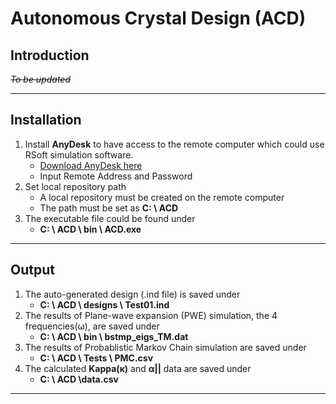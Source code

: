 # **Autonomous Crystal Design (ACD)**
## Introduction
_~~To be updated~~_
***
## Installation
1. Install **AnyDesk** to have access to the remote computer which could use RSoft simulation software.
   * [Download AnyDesk here](https://anydesk.com/en "Link title")
   * Input Remote Address and Password
2. Set local repository path
   * A local repository must be created on the remote computer
   * The path must be set as **C: \ ACD**
3. The executable file could be found under
   * **C: \ ACD \ bin \ ACD.exe**
***
## Output
1. The auto-generated design (.ind file) is saved under
   * **C: \ ACD \ designs \ Test01.ind**
2. The results of Plane-wave expansion (PWE) simulation, the 4 frequencies(ω), are saved under
   * **C: \ ACD \ bin \ bstmp_eigs_TM.dat**
3. The results of Probablistic Markov Chain simulation are saved under
   * **C: \ ACD \ Tests \ PMC.csv**
4. The calculated **Kappa(κ)** and **α||** data are saved under
   * **C: \ ACD \data.csv**
***



